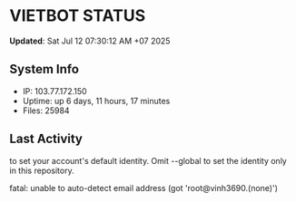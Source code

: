 # VIETBOT STATUS
**Updated**: Sat Jul 12 07:30:12 AM +07 2025

## System Info
- IP: 103.77.172.150
- Uptime: up 6 days, 11 hours, 17 minutes
- Files: 25984

## Last Activity

to set your account's default identity.
Omit --global to set the identity only in this repository.

fatal: unable to auto-detect email address (got 'root@vinh3690.(none)')
